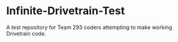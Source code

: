 # Infinite-Drivetrain-Test
A test repository for Team 293 coders attempting to make working Drivetrain code.
